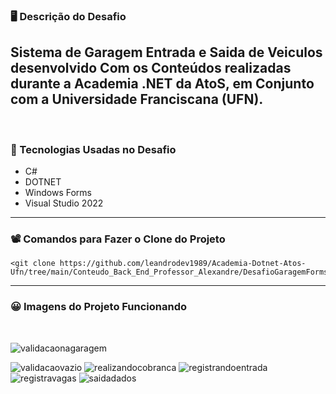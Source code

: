 ### 🖥️ Descrição do Desafio 

Sistema de Garagem Entrada e Saida de Veiculos desenvolvido Com os Conteúdos realizadas durante a Academia .NET da AtoS, em Conjunto com a Universidade Franciscana (UFN).
----
<br>

###  🔨 Tecnologias Usadas no Desafio

- C# 
- DOTNET
- Windows Forms
- Visual Studio 2022

----

### 📽️ Comandos para Fazer o Clone do Projeto

```
<git clone https://github.com/leandrodev1989/Academia-Dotnet-Atos-Ufn/tree/main/Conteudo_Back_End_Professor_Alexandre/DesafioGaragemForms>

```
----
### 😀 Imagens do Projeto Funcionando
<br>

![validacaonagaragem](https://user-images.githubusercontent.com/83560879/175140578-cd9b1455-ecac-4bb0-9e4d-8046443522a8.png)

![validacaovazio](https://user-images.githubusercontent.com/83560879/175140587-eaf4f3b1-8aa6-4afd-b884-46de294dd205.png)
![realizandocobranca](https://user-images.githubusercontent.com/83560879/175140794-126ad7e0-6370-4a95-a52f-3b72397d5e8b.png)
![registrandoentrada](https://user-images.githubusercontent.com/83560879/175140801-34eefbdb-9803-4a9c-90c4-7ddcf8711535.png)
![registravagas](https://user-images.githubusercontent.com/83560879/175140806-7312c65c-0465-404e-8578-2b00b73bb10f.png)
![saidadados](https://user-images.githubusercontent.com/83560879/175140811-85a9293e-2a9f-4274-a673-85699cf00f44.png)

